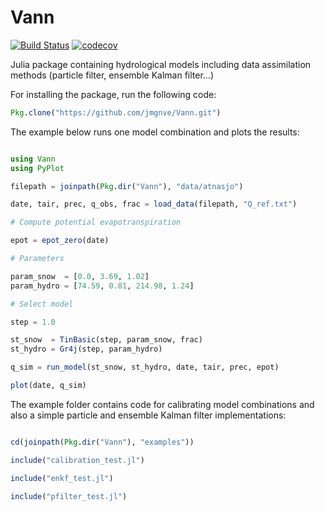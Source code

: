 # Vann

[![Build Status](https://travis-ci.org/jmgnve/Vann.jl.svg?branch=master)](https://travis-ci.org/jmgnve/Vann.jl)
[![codecov](https://codecov.io/gh/jmgnve/Vann.jl/branch/master/graph/badge.svg)](https://codecov.io/gh/jmgnve/Vann.jl)

Julia package containing hydrological models including data assimilation methods (particle filter, ensemble Kalman filter...)

For installing the package, run the following code:

```julia
Pkg.clone("https://github.com/jmgnve/Vann.git")
```

The example below runs one model combination and plots the results:

```julia

using Vann
using PyPlot

filepath = joinpath(Pkg.dir("Vann"), "data/atnasjo")

date, tair, prec, q_obs, frac = load_data(filepath, "Q_ref.txt")

# Compute potential evapotranspiration

epot = epot_zero(date)

# Parameters

param_snow  = [0.0, 3.69, 1.02]
param_hydro = [74.59, 0.81, 214.98, 1.24]

# Select model

step = 1.0

st_snow  = TinBasic(step, param_snow, frac)
st_hydro = Gr4j(step, param_hydro)

q_sim = run_model(st_snow, st_hydro, date, tair, prec, epot)

plot(date, q_sim)

```

The example folder contains code for calibrating model combinations and also a simple particle and ensemble Kalman filter implementations:

```julia

cd(joinpath(Pkg.dir("Vann"), "examples"))

include("calibration_test.jl")

include("enkf_test.jl")

include("pfilter_test.jl")

```
